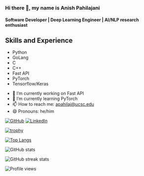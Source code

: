 ### Hi there 👋, my name is Anish Pahilajani
#### Software Developer | Deep Learning Engineer | AI/NLP research enthusiast

## Skills and Experience
* Python
* GoLang
* C
* C++
* Fast API
* PyTorch
* Tensorflow/Keras

- 🔭 I’m currently working on Fast API 
- 🌱 I’m currently learning PyTorch 
- 📫 How to reach me: apahilaj@ucsc.edu 
- 😄 Pronouns: he/him 


[![GitHub](https://img.shields.io/badge/GitHub-000000?style=for-the-badge&logo=github&logoColor=white)](https://github.com/AnishPahilajani)
[![LinkedIn](https://img.shields.io/badge/LinkedIn-0077B5?style=for-the-badge&logo=linkedin&logoColor=white)](https://www.linkedin.com/in/anish-pahilajani-668735194/)

[![trophy](https://github-profile-trophy.vercel.app/?username=AnishPahilajani&theme=onedark)](https://github.com/ryo-ma/github-profile-trophy)

[![Top Langs](https://github-readme-stats.vercel.app/api/top-langs/?username=AnishPahilajani)](https://github.com/anuraghazra/github-readme-stats)

![GitHub stats](https://github-readme-stats.vercel.app/api?username=AnishPahilajani&count_private=true&show_icons=true&theme=blue-green&bg_color=00000000)   

![GitHub streak stats](https://streak-stats.demolab.com/?user=AnishPahilajani)  

![Profile views](https://gpvc.arturio.dev/AnishPahilajani) 
